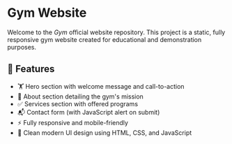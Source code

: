# Gym Website

Welcome to the *Gym* official website repository. This project is a static, fully responsive gym website created for educational and demonstration purposes.

## 🌟 Features

- 🏋 Hero section with welcome message and call-to-action
- 📖 About section detailing the gym's mission
- ✅ Services section with offered programs
- 📬 Contact form (with JavaScript alert on submit)
- ⚡ Fully responsive and mobile-friendly
- 🎨 Clean modern UI design using HTML, CSS, and JavaScript
